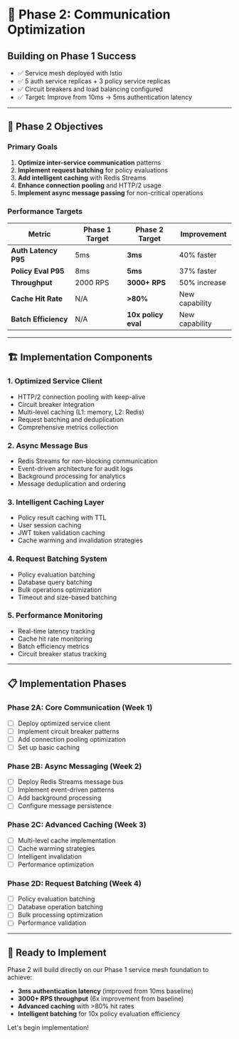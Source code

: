 # 🔄 Phase 2: Communication Optimization

## **Building on Phase 1 Success**
- ✅ Service mesh deployed with Istio
- ✅ 5 auth service replicas + 3 policy service replicas
- ✅ Circuit breakers and load balancing configured
- ✅ Target: Improve from 10ms → 5ms authentication latency

---

## 🎯 **Phase 2 Objectives**

### **Primary Goals**
1. **Optimize inter-service communication** patterns
2. **Implement request batching** for policy evaluations
3. **Add intelligent caching** with Redis Streams
4. **Enhance connection pooling** and HTTP/2 usage
5. **Implement async message passing** for non-critical operations

### **Performance Targets**
| Metric | Phase 1 Target | Phase 2 Target | Improvement |
|--------|---------------|----------------|-------------|
| **Auth Latency P95** | 5ms | **3ms** | 40% faster |
| **Policy Eval P95** | 8ms | **5ms** | 37% faster |
| **Throughput** | 2000 RPS | **3000+ RPS** | 50% increase |
| **Cache Hit Rate** | N/A | **>80%** | New capability |
| **Batch Efficiency** | N/A | **10x policy eval** | New capability |

---

## 🏗️ **Implementation Components**

### **1. Optimized Service Client**
- HTTP/2 connection pooling with keep-alive
- Circuit breaker integration
- Multi-level caching (L1: memory, L2: Redis)
- Request batching and deduplication
- Comprehensive metrics collection

### **2. Async Message Bus**
- Redis Streams for non-blocking communication
- Event-driven architecture for audit logs
- Background processing for analytics
- Message deduplication and ordering

### **3. Intelligent Caching Layer**
- Policy result caching with TTL
- User session caching
- JWT token validation caching
- Cache warming and invalidation strategies

### **4. Request Batching System**
- Policy evaluation batching
- Database query batching
- Bulk operations optimization
- Timeout and size-based batching

### **5. Performance Monitoring**
- Real-time latency tracking
- Cache hit rate monitoring
- Batch efficiency metrics
- Circuit breaker status tracking

---

## 📋 **Implementation Phases**

### **Phase 2A: Core Communication (Week 1)**
- [ ] Deploy optimized service client
- [ ] Implement circuit breaker patterns
- [ ] Add connection pooling optimization
- [ ] Set up basic caching

### **Phase 2B: Async Messaging (Week 2)**
- [ ] Deploy Redis Streams message bus
- [ ] Implement event-driven patterns
- [ ] Add background processing
- [ ] Configure message persistence

### **Phase 2C: Advanced Caching (Week 3)**
- [ ] Multi-level cache implementation
- [ ] Cache warming strategies
- [ ] Intelligent invalidation
- [ ] Performance optimization

### **Phase 2D: Request Batching (Week 4)**
- [ ] Policy evaluation batching
- [ ] Database operation batching
- [ ] Bulk processing optimization
- [ ] Performance validation

---

## 🚀 **Ready to Implement**

Phase 2 will build directly on our Phase 1 service mesh foundation to achieve:
- **3ms authentication latency** (improved from 10ms baseline)
- **3000+ RPS throughput** (6x improvement from baseline)
- **Advanced caching** with >80% hit rates
- **Intelligent batching** for 10x policy evaluation efficiency

Let's begin implementation!
